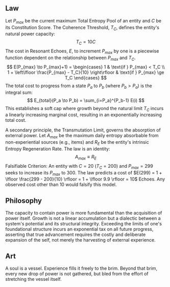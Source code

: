 ## Law
Let $P_{max}$ be the current maximum Total Entropy Pool of an entity and $C$ be its Constitution Score. The Coherence Threshold, $T_C$, defines the entity's natural power capacity:
$$ T_C = 10C $$
The cost in Resonant Echoes, $E$, to increment $P_{max}$ by one is a piecewise function dependent on the relationship between $P_{max}$ and $T_C$.
$$ E(P_{max} \to P_{max}+1) = \begin{cases} 1 & \text{if } P_{max} < T_C \\ 1 + \left\lfloor \frac{P_{max} - T_C}{10} \right\rfloor & \text{if } P_{max} \ge T_C \end{cases} $$
The total cost to progress from a state $P_a$ to $P_b$ (where $P_b > P_a$) is the integral sum:
$$ E_{total}(P_a \to P_b) = \sum_{i=P_a}^{P_b-1} E(i) $$
This establishes a soft cap where growth beyond the natural limit $T_C$ incurs a linearly increasing marginal cost, resulting in an exponentially increasing total cost.

A secondary principle, the Transmutation Limit, governs the absorption of external power. Let $A_{max}$ be the maximum daily entropy absorbable from non-experiential sources (e.g., items) and $R_E$ be the entity's intrinsic Entropy Regeneration Rate. The law is an identity:
$$ A_{max} \equiv R_E $$
Falsifiable Criterion: An entity with $C=20$ ($T_C=200$) and $P_{max}=299$ seeks to increase its $P_{max}$ to 300. The law predicts a cost of $E(299) = 1 + \lfloor \frac{299 - 200}{10} \rfloor = 1 + \lfloor 9.9 \rfloor = 10$ Echoes. Any observed cost other than 10 would falsify this model.

## Philosophy
The capacity to contain power is more fundamental than the acquisition of power itself. Growth is not a linear accumulation but a dialectic between a system's potential and its structural integrity. Exceeding the limits of one's foundational structure incurs an exponential tax on all future progress, asserting that true advancement requires the costly and deliberate expansion of the self, not merely the harvesting of external experience.

## Art
A soul is a vessel. Experience fills it freely to the brim. Beyond that brim, every new drop of power is not gathered, but bled from the effort of stretching the vessel itself.